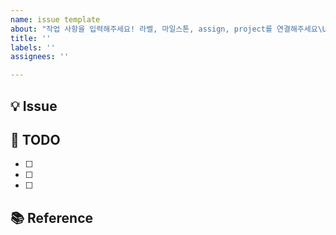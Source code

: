 ```yaml
---
name: issue template
about: "작업 사항을 입력해주세요! 라벨, 마일스톤, assign, project를 연결해주세요\U0001F60A"
title: ''
labels: ''
assignees: ''

---
```


💡 Issue
-----



📝 TODO
-----
- [ ]
- [ ]
- [ ]



📚 Reference
-----
